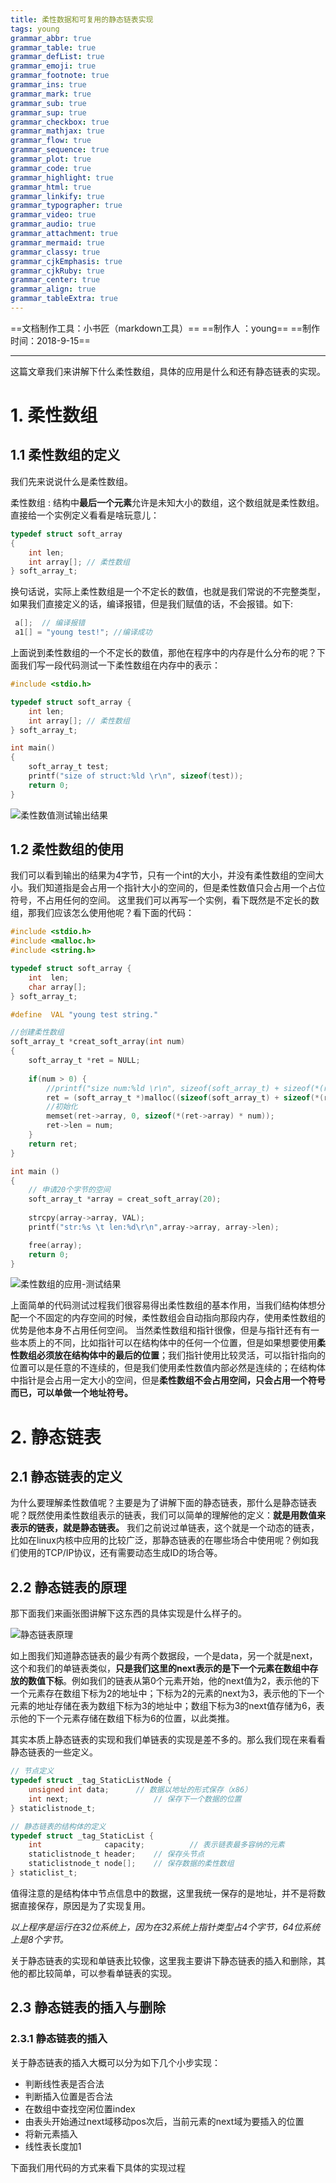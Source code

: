 ```yaml
---
title: 柔性数据和可复用的静态链表实现
tags: young
grammar_abbr: true
grammar_table: true
grammar_defList: true
grammar_emoji: true
grammar_footnote: true
grammar_ins: true
grammar_mark: true
grammar_sub: true
grammar_sup: true
grammar_checkbox: true
grammar_mathjax: true
grammar_flow: true
grammar_sequence: true
grammar_plot: true
grammar_code: true
grammar_highlight: true
grammar_html: true
grammar_linkify: true
grammar_typographer: true
grammar_video: true
grammar_audio: true
grammar_attachment: true
grammar_mermaid: true
grammar_classy: true
grammar_cjkEmphasis: true
grammar_cjkRuby: true
grammar_center: true
grammar_align: true
grammar_tableExtra: true
---
```

==文档制作工具：小书匠（markdown工具）==
==制作人     ：young==
==制作时间：2018-9-15==


----------

这篇文章我们来讲解下什么柔性数组，具体的应用是什么和还有静态链表的实现。

# 1.  柔性数组

## 1.1 柔性数组的定义

我们先来说说什么是柔性数组。

柔性数组
 : 结构中**最后一个元素**允许是未知大小的数组，这个数组就是柔性数组。
 直接给一个实例定义看看是啥玩意儿：
 

``` c
typedef struct soft_array
{
    int len;
    int array[]; // 柔性数组
} soft_array_t;
```

 换句话说，实际上柔性数组是一个不定长的数值，也就是我们常说的不完整类型，如果我们直接定义的话，编译报错，但是我们赋值的话，不会报错。如下:
 
``` C 
 a[];  // 编译报错
 a1[] = "young test!"; //编译成功
```
上面说到柔性数组的一个不定长的数值，那他在程序中的内存是什么分布的呢？下面我们写一段代码测试一下柔性数组在内存中的表示：

``` c
#include <stdio.h>

typedef struct soft_array {
    int len;
    int array[]; // 柔性数组
} soft_array_t; 

int main()
{
    soft_array_t test;
    printf("size of struct:%ld \r\n", sizeof(test));
    return 0;
}
```
![柔性数值测试输出结果](./images/柔性数组.JPG)

## 1.2 柔性数组的使用

我们可以看到输出的结果为4字节，只有一个int的大小，并没有柔性数组的空间大小。我们知道指是会占用一个指针大小的空间的，但是柔性数值只会占用一个占位符号，不占用任何的空间。
这里我们可以再写一个实例，看下既然是不定长的数组，那我们应该怎么使用他呢？看下面的代码：

``` c
#include <stdio.h>
#include <malloc.h>
#include <string.h>

typedef struct soft_array {
    int  len;
    char array[];
} soft_array_t;

#define  VAL "young test string."

//创建柔性数组
soft_array_t *creat_soft_array(int num)
{
    soft_array_t *ret = NULL;
    
    if(num > 0) {
        //printf("size num:%ld \r\n", sizeof(soft_array_t) + sizeof(*(ret->array)) * num);
        ret = (soft_array_t *)malloc((sizeof(soft_array_t) + sizeof(*(ret->array))) * num);
        //初始化
        memset(ret->array, 0, sizeof(*(ret->array) * num));
        ret->len = num;
    }
    return ret;
}

int main ()
{
    // 申请20个字节的空间
    soft_array_t *array = creat_soft_array(20);
   
    strcpy(array->array, VAL);
    printf("str:%s \t len:%d\r\n",array->array, array->len);

    free(array);
    return 0;
}
```
![柔性数组的应用-测试结果](./images/柔性数组的应用.JPG)

上面简单的代码测试过程我们很容易得出柔性数组的基本作用，当我们结构体想分配一个不固定的内存空间的时候，柔性数组会自动指向那段内存，使用柔性数组的优势是他本身不占用任何空间。
当然柔性数组和指针很像，但是与指针还有有一些本质上的不同，比如指针可以在结构体中的任何一个位置，但是如果想要使用**柔性数组必须放在结构体中的最后的位置**；我们指针使用比较灵活，可以指针指向的位置可以是任意的不连续的，但是我们使用柔性数值内部必然是连续的；在结构体中指针是会占用一定大小的空间，但是**柔性数组不会占用空间，只会占用一个符号而已，可以单做一个地址符号。**


# 2.  静态链表

## 2.1 静态链表的定义

为什么要理解柔性数值呢？主要是为了讲解下面的静态链表，那什么是静态链表呢？既然使用柔性数组表示的链表，我们可以简单的理解他的定义：**就是用数值来表示的链表，就是静态链表。**
我们之前说过单链表，这个就是一个动态的链表，比如在linux内核中应用的比较广泛，那静态链表的在哪些场合中使用呢？例如我们使用的TCP/IP协议，还有需要动态生成ID的场合等。

## 2.2 静态链表的原理

那下面我们来画张图讲解下这东西的具体实现是什么样子的。

![静态链表原理](./images/静态链表原理.JPG)

如上图我们知道静态链表的最少有两个数据段，一个是data，另一个就是next，这个和我们的单链表类似，**只是我们这里的next表示的是下一个元素在数组中存放的数值下标**。例如我们的链表从第0个元素开始，他的next值为2，表示他的下一个元素存在数组下标为2的地址中；下标为2的元素的next为3，表示他的下一个元素的地址存储在表为数组下标为3的地址中；数组下标为3的next值存储为6，表示他的下一个元素存储在数组下标为6的位置，以此类推。

其实本质上静态链表的实现和我们单链表的实现是差不多的。那么我们现在来看看静态链表的一些定义。

``` c
// 节点定义 
typedef struct _tag_StaticListNode {
	unsigned int data;		// 数据以地址的形式保存（x86） 
	int next;					// 保存下一个数据的位置 
} staticlistnode_t;

// 静态链表的结构体的定义 
typedef struct _tag_StaticList {
	int              capacity;			// 表示链表最多容纳的元素 
	staticlistnode_t header;	// 保存头节点
	staticlistnode_t node[];	// 保存数据的柔性数组 
} staticlist_t;
```
值得注意的是结构体中节点信息中的数据，这里我统一保存的是地址，并不是将数据直接保存，原因是为了实现复用。

_以上程序是运行在32位系统上，因为在32系统上指针类型占4个字节，64位系统上是8个字节。_

关于静态链表的实现和单链表比较像，这里我主要讲下静态链表的插入和删除，其他的都比较简单，可以参看单链表的实现。

## 2.3 静态链表的插入与删除

### 2.3.1 静态链表的插入

关于静态链表的插入大概可以分为如下几个小步实现：

 - 判断线性表是否合法
- 判断插入位置是否合法
- 在数组中查找空闲位置index
- 由表头开始通过next域移动pos次后，当前元素的next域为要插入的位置
- 将新元素插入
- 线性表长度加1

下面我们用代码的方式来看下具体的实现过程























